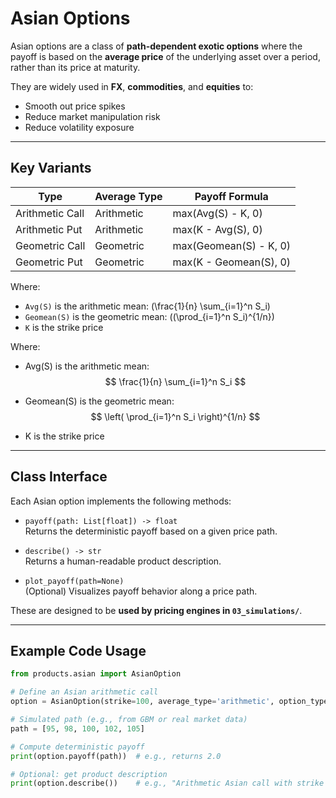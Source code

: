 # Asian Options

Asian options are a class of **path-dependent exotic options** where the payoff is based on the **average price** of the underlying asset over a period, rather than its price at maturity.

They are widely used in **FX**, **commodities**, and **equities** to:
- Smooth out price spikes
- Reduce market manipulation risk
- Reduce volatility exposure

---

## Key Variants

| Type             | Average Type | Payoff Formula                        |
|------------------|---------------|----------------------------------------|
| Arithmetic Call  | Arithmetic    | max(Avg(S) - K, 0)                     |
| Arithmetic Put   | Arithmetic    | max(K - Avg(S), 0)                     |
| Geometric Call   | Geometric     | max(Geomean(S) - K, 0)                 |
| Geometric Put    | Geometric     | max(K - Geomean(S), 0)                 |

Where:
- `Avg(S)` is the arithmetic mean: \(\frac{1}{n} \sum_{i=1}^n S_i\)
- `Geomean(S)` is the geometric mean: \((\prod_{i=1}^n S_i)^{1/n}\)
- `K` is the strike price

Where:
- Avg(S) is the arithmetic mean:
$$
\frac{1}{n} \sum_{i=1}^n S_i
$$

- Geomean(S) is the geometric mean:
$$
\left( \prod_{i=1}^n S_i \right)^{1/n}
$$

- K is the strike price
  
---

## Class Interface

Each Asian option implements the following methods:

- `payoff(path: List[float]) -> float`  
  Returns the deterministic payoff based on a given price path.

- `describe() -> str`  
  Returns a human-readable product description.

- `plot_payoff(path=None)`  
  (Optional) Visualizes payoff behavior along a price path.

These are designed to be **used by pricing engines in `03_simulations/`**.

---

## Example Code Usage

```python
from products.asian import AsianOption

# Define an Asian arithmetic call
option = AsianOption(strike=100, average_type='arithmetic', option_type='call')

# Simulated path (e.g., from GBM or real market data)
path = [95, 98, 100, 102, 105]

# Compute deterministic payoff
print(option.payoff(path))  # e.g., returns 2.0

# Optional: get product description
print(option.describe())    # e.g., "Arithmetic Asian call with strike 100"

